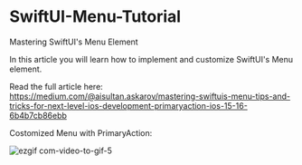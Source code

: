 # SwiftUI-Menu-Tutorial
 
Mastering SwiftUI's Menu Element

In this article you will learn how to implement and customize SwiftUI's Menu element.

Read the full article here: https://medium.com/@aisultan.askarov/mastering-swiftuis-menu-tips-and-tricks-for-next-level-ios-development-primaryaction-ios-15-16-6b4b7cb86ebb

Costomized Menu with PrimaryAction:

![ezgif com-video-to-gif-5](https://user-images.githubusercontent.com/36818367/227378702-e72c8008-a965-4199-9ca0-d7457404304a.gif)
